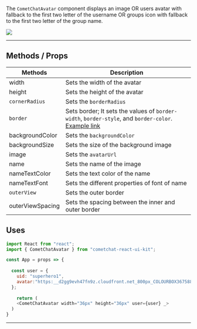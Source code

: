 
The `CometChatAvatar` component displays an image OR users avatar with fallback to the first two letter of the username OR groups icon with fallback to the first two letter of the group name.


![](https://uploads.developerhub.io/prod/x9W8/vewrw7z79gltgc8lanqdugocgmlgfnox5bvxi2dvr204nlu8p16ykd4q6zl16nw2.png)


---

## Methods / Props


| Methods | Description | 
| ---- | ---- | 
| width | Sets the width of the avatar | 
| height | Sets the height of the avatar | 
| `cornerRadius` | Sets the `borderRadius` | 
| `border` | Sets  border; It sets the values of `border-width`, `border-style`, and `border-color`. [Example link](https://developer.mozilla.org/en-US/docs/Web/CSS/border) | 
| backgroundColor | Sets the `backgroundColor` | 
| backgroundSize | Sets the size of the background image | 
| image | Sets the `avatarUrl` | 
| name | Sets the name of the image | 
| nameTextColor | Sets the text color of the name | 
| nameTextFont | Sets the different properties of font of name | 
| `outerView` | Sets the outer border | 
| outerViewSpacing | Sets the spacing between the inner and outer border | 



## Uses


```javascript
import React from "react";
import { CometChatAvatar } from "cometchat-react-ui-kit";

const App = props => {
  
  const user = {
    uid: "superhero1", 
    avatar:"https:__d2gg9evh47fn9z.cloudfront.net_800px_COLOURBOX36758858.jpg"
  };
  
	return (
    <CometChatAvatar width="36px" height="36px" user={user} _>
  ) 
}
```




---

